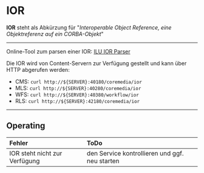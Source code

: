 IOR
===

**IOR** steht als Abkürzung für "_Interoperable Object Reference, eine Objektreferenz auf ein CORBA-Objekt_"

----
Online-Tool zum parsen einer IOR: [ILU IOR Parser](http://www2.parc.com/istl/projects/ILU/parseIOR/)

Die IOR wird von Content-Servern zur Verfügung gestellt und kann über HTTP abgerufen werden:

 * CMS: `curl http://${SERVER}:40180/coremedia/ior`
 * MLS: `curl http://${SERVER}:40280/coremedia/ior`
 * WFS: `curl http://${SERVER}:40380/workflow/ior`
 * RLS: `curl http://${SERVER}:42180/coremedia/ior`

----
## Operating

| Fehler  | ToDo |
| :------ | :-------- |
| IOR steht nicht zur Verfügung | den Service kontrollieren und ggf. neu starten |

